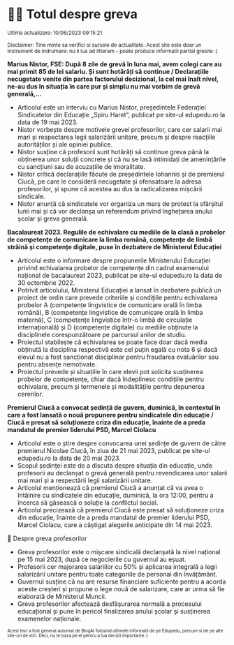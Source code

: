 # 👩‍🏫 Totul despre greva
<sub>Ultima actualizare: 10/06/2023 09:15:21</sub>

<sub>Disclaimer: Tine minte sa verifici si sursele de actualitate. Acest site este doar un instrument de indrumare: nu il lua ad litteram - poate produce informatii partial gresite :)</sub>

**Marius Nistor, FSE: După 8 zile de grevă în luna mai, avem colegi care au mai primit 85 de lei salariu. Și sunt hotărâți să continue / Declarațiile necugetate venite din partea factorului decizional, la cel mai înalt nivel, ne-au dus în situația în care pur și simplu nu mai vorbim de grevă generală,...**

- Articolul este un interviu cu Marius Nistor, președintele Federației Sindicatelor din Educație „Spiru Haret”, publicat pe site-ul edupedu.ro la data de 19 mai 2023.
- Nistor vorbește despre motivele grevei profesorilor, care cer salarii mai mari și respectarea legii salarizării unitare, precum și despre reacțiile autorităților și ale opiniei publice.
- Nistor susține că profesorii sunt hotărâți să continue greva până la obținerea unor soluții concrete și că nu se lasă intimidați de amenințările cu sancțiuni sau de acuzațiile de imoralitate.
- Nistor critică declarațiile făcute de președintele Iohannis și de premierul Ciucă, pe care le consideră necugetate și ofensatoare la adresa profesorilor, și spune că acestea au dus la radicalizarea mișcării sindicale.
- Nistor anunță că sindicatele vor organiza un marș de protest la sfârșitul lunii mai și că vor declanșa un referendum privind înghețarea anului școlar și greva generală.

**Bacalaureat 2023. Regulile de echivalare cu mediile de la clasă a probelor de competențe de comunicare la limba română, competențe de limbă străină și competențe digitale, puse în dezbatere de Ministerul Educației**

- Articolul este o informare despre propunerile Ministerului Educației privind echivalarea probelor de competențe din cadrul examenului național de bacalaureat 2023, publicat pe site-ul edupedu.ro la data de 30 octombrie 2022.
- Potrivit articolului, Ministerul Educației a lansat în dezbatere publică un proiect de ordin care prevede criteriile și condițiile pentru echivalarea probelor A (competențe lingvistice de comunicare orală în limba română), B (competențe lingvistice de comunicare orală în limba maternă), C (competențe lingvistice într-o limbă de circulație internațională) și D (competențe digitale) cu mediile obținute la disciplinele corespunzătoare pe parcursul anilor de studiu.
- Proiectul stabilește că echivalarea se poate face doar dacă media obținută la disciplina respectivă este cel puțin egală cu nota 6 și dacă elevul nu a fost sancționat disciplinar pentru fraudarea evaluărilor sau pentru absențe nemotivate.
- Proiectul prevede și situațiile în care elevii pot solicita susținerea probelor de competențe, chiar dacă îndeplinesc condițiile pentru echivalare, precum și termenele și modalitățile pentru depunerea cererilor.

**Premierul Ciucă a convocat ședință de guvern, duminică, în contextul în care a fost lansată o nouă propunere pentru sindicatele din educație / Ciucă e presat să soluționeze criza din educație, înainte de a preda mandatul de premier liderului PSD, Marcel Ciolacu**

- Articolul este o știre despre convocarea unei ședințe de guvern de către premierul Nicolae Ciucă, în ziua de 21 mai 2023, publicat pe site-ul edupedu.ro la data de 20 mai 2023.
- Scopul ședinței este de a discuta despre situația din educație, unde profesorii au declanșat o grevă generală pentru revendicarea unor salarii mai mari și a respectării legii salarizării unitare.
- Articolul menționează că premierul Ciucă a anunțat că va avea o întâlnire cu sindicatele din educație, duminică, la ora 12:00, pentru a încerca să găsească o soluție la conflictul social.
- Articolul precizează că premierul Ciucă este presat să soluționeze criza din educație, înainte de a preda mandatul de premier liderului PSD, Marcel Ciolacu, care a câștigat alegerile anticipate din 14 mai 2023.

🏫 Despre greva profesorilor

- Greva profesorilor este o mișcare sindicală declanșată la nivel național pe 15 mai 2023, după ce negocierile cu guvernul au eșuat.
- Profesorii cer majorarea salariilor cu 50% și aplicarea integrală a legii salarizării unitare pentru toate categoriile de personal din învățământ.
- Guvernul susține că nu are resurse financiare suficiente pentru a acorda aceste creșteri și propune o lege nouă de salarizare, care ar urma să fie elaborată de Ministerul Muncii.
- Greva profesorilor afectează desfășurarea normală a procesului educațional și pune în pericol finalizarea anului școlar și susținerea examenelor naționale.


<sub><sub>Acest text a fost generat automat de BingAI folosind ultimele informatii de pe Edupedu, precum si de pe alte site-uri de stiri. Deci, nu te baza pe el pentru a lua decizii importante :)</sub></sub>